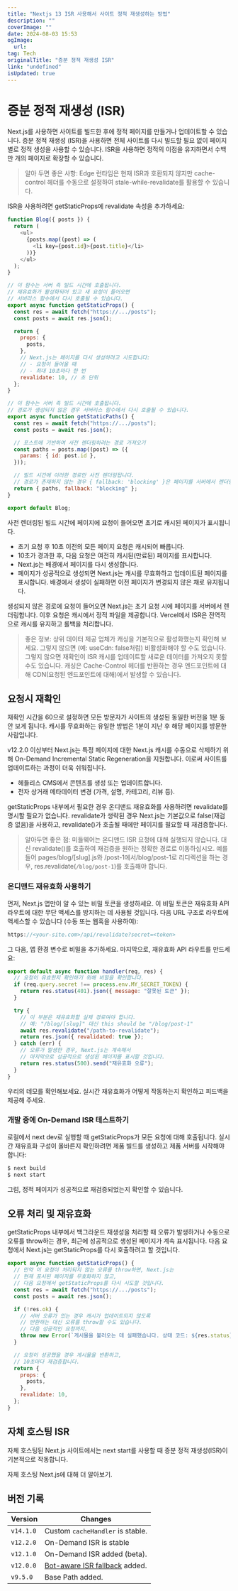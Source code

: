 ```yaml
---
title: "Nextjs 13 ISR 사용해서 사이트 정적 재생성하는 방법"
description: ""
coverImage: ""
date: 2024-08-03 15:53
ogImage: 
  url: 
tag: Tech
originalTitle: "증분 정적 재생성 ISR"
link: "undefined"
isUpdated: true
---
```






# 증분 정적 재생성 (ISR)

Next.js를 사용하면 사이트를 빌드한 후에 정적 페이지를 만들거나 업데이트할 수 있습니다. 증분 정적 재생성 (ISR)을 사용하면 전체 사이트를 다시 빌드할 필요 없이 페이지별로 정적 생성을 사용할 수 있습니다. ISR을 사용하면 정적의 이점을 유지하면서 수백만 개의 페이지로 확장할 수 있습니다.

> 알아 두면 좋은 사항: Edge 런타임은 현재 ISR과 호환되지 않지만 cache-control 헤더를 수동으로 설정하여 stale-while-revalidate를 활용할 수 있습니다.

ISR을 사용하려면 getStaticProps에 revalidate 속성을 추가하세요:

<div class="content-ad"></div>

```js
function Blog({ posts }) {
  return (
    <ul>
      {posts.map((post) => (
        <li key={post.id}>{post.title}</li>
      ))}
    </ul>
  );
}

// 이 함수는 서버 측 빌드 시간에 호출됩니다.
// 재유효화가 활성화되어 있고 새 요청이 들어오면
// 서버리스 함수에서 다시 호출될 수 있습니다.
export async function getStaticProps() {
  const res = await fetch("https://.../posts");
  const posts = await res.json();

  return {
    props: {
      posts,
    },
    // Next.js는 페이지를 다시 생성하려고 시도합니다:
    // - 요청이 들어올 때
    // - 최대 10초마다 한 번
    revalidate: 10, // 초 단위
  };
}

// 이 함수는 서버 측 빌드 시간에 호출됩니다.
// 경로가 생성되지 않은 경우 서버리스 함수에서 다시 호출될 수 있습니다.
export async function getStaticPaths() {
  const res = await fetch("https://.../posts");
  const posts = await res.json();

  // 포스트에 기반하여 사전 렌더링하려는 경로 가져오기
  const paths = posts.map((post) => ({
    params: { id: post.id },
  }));

  // 빌드 시간에 이러한 경로만 사전 렌더링됩니다.
  // 경로가 존재하지 않는 경우 { fallback: 'blocking' }은 페이지를 서버에서 렌더링합니다.
  return { paths, fallback: "blocking" };
}

export default Blog;
```

사전 렌더링된 빌드 시간에 페이지에 요청이 들어오면 초기로 캐시된 페이지가 표시됩니다.

- 초기 요청 후 10초 이전의 모든 페이지 요청은 캐시되어 빠릅니다.
- 10초가 경과한 후, 다음 요청은 여전히 캐시된(만료된) 페이지를 표시합니다.
- Next.js는 배경에서 페이지를 다시 생성합니다.
- 페이지가 성공적으로 생성되면 Next.js는 캐시를 무효화하고 업데이트된 페이지를 표시합니다. 배경에서 생성이 실패하면 이전 페이지가 변경되지 않은 채로 유지됩니다.

생성되지 않은 경로에 요청이 들어오면 Next.js는 초기 요청 시에 페이지를 서버에서 렌더링합니다. 이후 요청은 캐시에서 정적 파일을 제공합니다. Vercel에서 ISR은 전역적으로 캐시를 유지하고 롤백을 처리합니다.

<div class="content-ad"></div>

> 좋은 정보: 상위 데이터 제공 업체가 캐싱을 기본적으로 활성화했는지 확인해 보세요. 그렇지 않으면 (예: useCdn: false처럼) 비활성화해야 할 수도 있습니다. 그렇지 않으면 재확인이 ISR 캐시를 업데이트할 새로운 데이터를 가져오지 못할 수도 있습니다. 캐싱은 Cache-Control 헤더를 반환하는 경우 엔드포인트에 대해 CDN(요청된 엔드포인트에 대해)에서 발생할 수 있습니다.

## 요청시 재확인

재확인 시간을 60으로 설정하면 모든 방문자가 사이트의 생성된 동일한 버전을 1분 동안 보게 됩니다. 캐시를 무효화하는 유일한 방법은 1분이 지난 후 해당 페이지를 방문한 사람입니다.

v12.2.0 이상부터 Next.js는 특정 페이지에 대한 Next.js 캐시를 수동으로 삭제하기 위해 On-Demand Incremental Static Regeneration을 지원합니다. 이로써 사이트를 업데이트하는 과정이 더욱 쉬워집니다.

<div class="content-ad"></div>

- 헤들리스 CMS에서 콘텐츠를 생성 또는 업데이트합니다.
- 전자 상거래 메타데이터 변경 (가격, 설명, 카테고리, 리뷰 등).

getStaticProps 내부에서 필요한 경우 온디맨드 재유효화를 사용하려면 revalidate를 명시할 필요가 없습니다. revalidate가 생략된 경우 Next.js는 기본값으로 false(재검증 없음)을 사용하고, revalidate()가 호출될 때에만 페이지를 필요할 때 재검증합니다.

> 알아두면 좋은 점: 미들웨어는 온디맨드 ISR 요청에 대해 실행되지 않습니다. 대신 revalidate()를 호출하여 재검증을 원하는 정확한 경로로 이동하십시오. 예를 들어 pages/blog/[slug].js와 /post-1에서/blog/post-1로 리디렉션을 하는 경우, res.revalidate(`/blog/post-1`)를 호출해야 합니다.

### 온디맨드 재유효화 사용하기

<div class="content-ad"></div>

먼저, Next.js 앱만이 알 수 있는 비밀 토큰을 생성하세요. 이 비밀 토큰은 재유효화 API 라우트에 대한 무단 액세스를 방지하는 데 사용될 것입니다. 다음 URL 구조로 라우트에 액세스할 수 있습니다 (수동 또는 웹훅을 사용하여):

```js
https://<your-site.com>/api/revalidate?secret=<token>
```

그 다음, 앱 환경 변수로 비밀을 추가하세요. 마지막으로, 재유효화 API 라우트를 만드세요:

```js
export default async function handler(req, res) {
  // 요청이 유효한지 확인하기 위해 비밀을 확인합니다.
  if (req.query.secret !== process.env.MY_SECRET_TOKEN) {
    return res.status(401).json({ message: "잘못된 토큰" });
  }

  try {
    // 이 부분은 재유효화할 실제 경로여야 합니다.
    // 예: "/blog/[slug]" 대신 this should be "/blog/post-1"
    await res.revalidate("/path-to-revalidate");
    return res.json({ revalidated: true });
  } catch (err) {
    // 오류가 발생한 경우, Next.js는 계속해서
    // 마지막으로 성공적으로 생성된 페이지를 표시할 것입니다.
    return res.status(500).send("재유효화 오류");
  }
}
```

<div class="content-ad"></div>

우리의 데모를 확인해보세요.
실시간 재유효화가 어떻게 작동하는지 확인하고 피드백을 제공해 주세요.

### 개발 중에 On-Demand ISR 테스트하기

로컬에서 next dev로 실행할 때 getStaticProps가 모든 요청에 대해 호출됩니다. 실시간 재유효화 구성이 올바른지 확인하려면 제품 빌드를 생성하고 제품 서버를 시작해야 합니다:

```js
$ next build
$ next start
```

<div class="content-ad"></div>

그럼, 정적 페이지가 성공적으로 재검증되었는지 확인할 수 있습니다.

## 오류 처리 및 재유효화

getStaticProps 내부에서 백그라운드 재생성을 처리할 때 오류가 발생하거나 수동으로 오류를 throw하는 경우, 최근에 성공적으로 생성된 페이지가 계속 표시됩니다. 다음 요청에서 Next.js는 getStaticProps를 다시 호출하려고 할 것입니다.

```js
export async function getStaticProps() {
  // 만약 이 요청이 처리되지 않는 오류를 throw하면, Next.js는
  // 현재 표시된 페이지를 무효화하지 않고,
  // 다음 요청에서 getStaticProps를 다시 시도할 것입니다.
  const res = await fetch("https://.../posts");
  const posts = await res.json();

  if (!res.ok) {
    // 서버 오류가 있는 경우 캐시가 업데이트되지 않도록
    // 반환하는 대신 오류를 throw할 수도 있습니다.
    // 다음 성공적인 요청까지.
    throw new Error(`게시물을 불러오는 데 실패했습니다. 상태 코드: ${res.status}`);
  }

  // 요청이 성공했을 경우 게시물을 반환하고,
  // 10초마다 재검증합니다.
  return {
    props: {
      posts,
    },
    revalidate: 10,
  };
}
```

<div class="content-ad"></div>

## 자체 호스팅 ISR

자체 호스팅된 Next.js 사이트에서는 next start를 사용할 때 증분 정적 재생성(ISR)이 기본적으로 작동합니다.

자체 호스팅 Next.js에 대해 더 알아보기.

## 버전 기록

<div class="content-ad"></div>

| Version   | Changes                                                                                 |
| --------- | --------------------------------------------------------------------------------------- |
| `v14.1.0` | Custom `cacheHandler` is stable.                                                        |
| `v12.2.0` | On-Demand ISR is stable                                                                 |
| `v12.1.0` | On-Demand ISR added (beta).                                                             |
| `v12.0.0` | [Bot-aware ISR fallback](https://nextjs.org/blog/next-12#bot-aware-isr-fallback) added. |
| `v9.5.0`  | Base Path added.                                                                        |

<div class="content-ad"></div>
